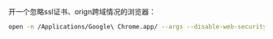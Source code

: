 开一个忽略ssl证书、orign跨域情况的浏览器：

```sh
open -n /Applications/Google\ Chrome.app/ --args --disable-web-security --user-data-dir=/Users/sk/MyChromeDevUserData/ --test-type --ignore-certificate-errors
```

